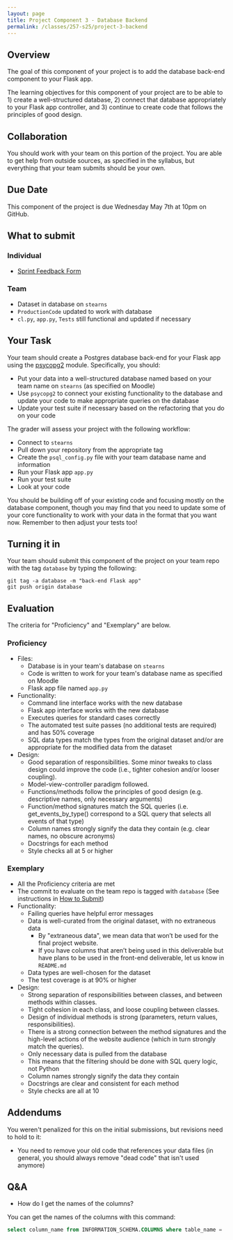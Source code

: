 ```yaml
---
layout: page
title: Project Component 3 - Database Backend
permalink: /classes/257-s25/project-3-backend
---
```


## Overview

The goal of this component of your project is to add the database back-end component to your Flask app.

The learning objectives for this component of your project are to be able to 1) create a well-structured database, 2) connect that database appropriately to your Flask app controller, and 3) continue to create code that follows the principles of good design.

## Collaboration

You should work with your team on this portion of the project.
You are able to get help from outside sources, as specified in the syllabus, but everything that your team submits should be your own.

## Due Date

This component of the project is due Wednesday May 7th at 10pm on GitHub.

## What to submit
### Individual
* [Sprint Feedback Form](https://docs.google.com/forms/d/e/1FAIpQLSc-BRKK_0TJzMYL_DTiJElwL216B8CRkHcchna5jzh3P-6QGg/viewform?usp=dialog)

### Team
* Dataset in database on `stearns`
* `ProductionCode` updated to work with database
* `cl.py`, `app.py`, `Tests` still functional and updated if necessary

## Your Task

Your team should create a Postgres database back-end for your Flask app using the [psycopg2](https://www.psycopg.org/docs/index.html) module. Specifically, you should:
* Put your data into a well-structured database named based on your team name on `stearns` (as specified on Moodle)
* Use `psycopg2` to connect your existing functionality to the database and update your code to make appropriate queries on the database
* Update your test suite if necessary based on the refactoring that you do on your code

The grader will assess your project with the following workflow:
* Connect to `stearns`
* Pull down your repository from the appropriate tag
* Create the `psql_config.py` file with your team database name and information
* Run your Flask app `app.py`
* Run your test suite
* Look at your code

You should be building off of your existing code and focusing mostly on the database component, though you may find that you need to update some of your core functionality to work with your data in the format that you want now. Remember to then adjust your tests too!

## Turning it in

Your team should submit this component of the project on your team repo with the tag `database` by typing the following:

```
git tag -a database -m "back-end Flask app"
git push origin database
```

## Evaluation

The criteria for "Proficiency" and "Exemplary" are below.

### Proficiency
* Files:
  * Database is in your team's database on `stearns`
  * Code is written to work for your team's database name as specified on Moodle
  * Flask app file named `app.py`
* Functionality:
  * Command line interface works with the new database
  * Flask app interface works with the new database
  * Executes queries for standard cases correctly
  * The automated test suite passes (no additional tests are required) and has 50% coverage
  * SQL data types match the types from the original dataset and/or are appropriate for the modified data from the dataset
* Design:
  * Good separation of responsibilities. Some minor tweaks to class design could improve the code (i.e., tighter cohesion and/or looser coupling). 
  * Model-view-controller paradigm followed.
  * Functions/methods follow the principles of good design (e.g. descriptive names, only necessary arguments)
  * Function/method signatures match the SQL queries (i.e. get_events_by_type() correspond to a SQL query that selects all events of that type)
  * Column names strongly signify the data they contain (e.g. clear names, no obscure acronyms)
  * Docstrings for each method
  * Style checks all at 5 or higher
  

### Exemplary
* All the Proficiency criteria are met
* The commit to evaluate on the team repo is tagged with `database` (See instructions in [How to Submit](https://docs.google.com/document/d/1WJfFKe-xE7ytKzmMba3vMOORZe6_m-0v854SnAb6mWk/edit?tab=t.0#heading=h.h8jfjcdyduzb))
* Functionality:
  * Failing queries have helpful error messages
  * Data is well-curated from the original dataset, with no extraneous data
    * By "extraneous data", we mean data that won’t be used for the final project website.
    * If you have columns that aren’t being used in this deliverable but have plans to be used in the front-end deliverable, let us know in `README.md`
  * Data types are well-chosen for the dataset
  * The test coverage is at 90% or higher
* Design:
   * Strong separation of responsibilities between classes, and between methods within classes. 
   * Tight cohesion in each class, and loose coupling between classes. 
   * Design of individual methods is strong (parameters, return values, responsibilities). 
   * There is a strong connection between the method signatures and the high-level actions of the website audience (which in turn strongly match the queries).
   * Only necessary data is pulled from the database
    * This means that the filtering should be done with SQL query logic, not Python
   * Column names strongly signify the data they contain
   * Docstrings are clear and consistent for each method
   * Style checks are all at 10


## Addendums
You weren't penalized for this on the initial submissions, but revisions need to hold to it:
* You need to remove your old code that references your data files (in general, you should always remove "dead code" that isn't used anymore)

## Q&A

* How do I get the names of the columns?

You can get the names of the columns with this command:
```sql
select column_name from INFORMATION_SCHEMA.COLUMNS where table_name = 'YOUR_TABLE_NAME_HERE';
```

